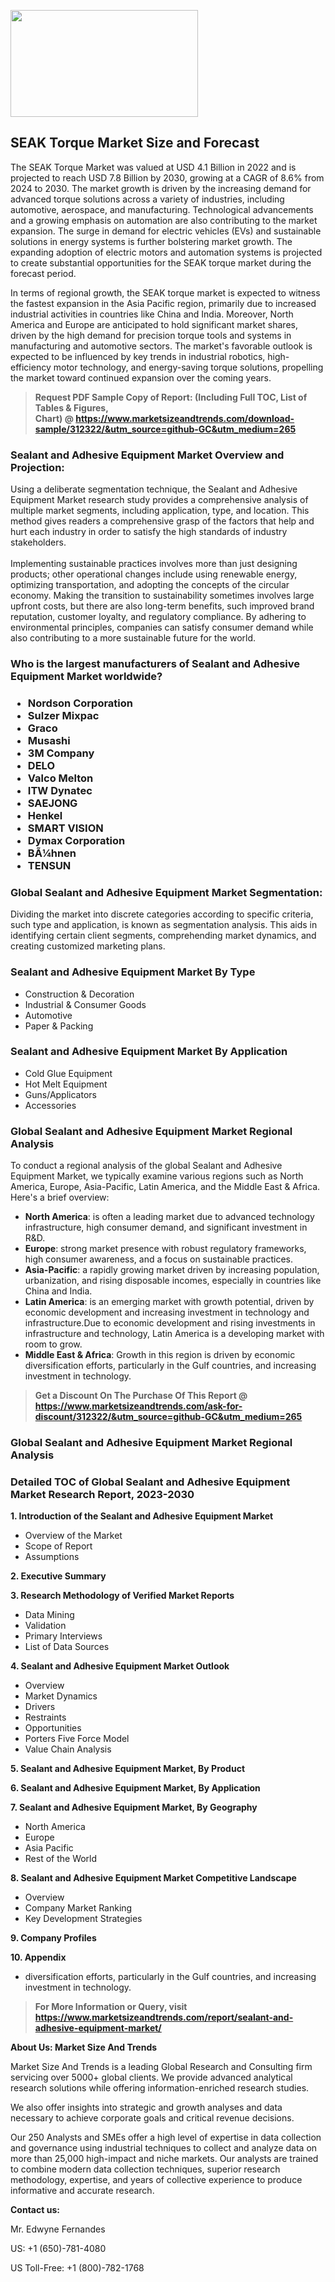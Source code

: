<p><img class="alignnone size-medium wp-image-20088" src="https://ffe5etoiles.com/wp-content/uploads/2024/12/MST1-300x171.png" alt="" width="300" height="171" /></p><h2>SEAK Torque Market Size and Forecast</h2><p>The SEAK Torque Market was valued at USD 4.1 Billion in 2022 and is projected to reach USD 7.8 Billion by 2030, growing at a CAGR of 8.6% from 2024 to 2030. The market growth is driven by the increasing demand for advanced torque solutions across a variety of industries, including automotive, aerospace, and manufacturing. Technological advancements and a growing emphasis on automation are also contributing to the market expansion. The surge in demand for electric vehicles (EVs) and sustainable solutions in energy systems is further bolstering market growth. The expanding adoption of electric motors and automation systems is projected to create substantial opportunities for the SEAK torque market during the forecast period.</p><p>In terms of regional growth, the SEAK torque market is expected to witness the fastest expansion in the Asia Pacific region, primarily due to increased industrial activities in countries like China and India. Moreover, North America and Europe are anticipated to hold significant market shares, driven by the high demand for precision torque tools and systems in manufacturing and automotive sectors. The market's favorable outlook is expected to be influenced by key trends in industrial robotics, high-efficiency motor technology, and energy-saving torque solutions, propelling the market toward continued expansion over the coming years.</p></p><blockquote id="" class=""><strong>Request PDF Sample Copy of Report: (Including Full TOC, List of Tables &amp; Figures, Chart)&nbsp;@&nbsp;<strong><a href="https://www.marketsizeandtrends.com/download-sample/312322/&utm_source=github-GC&utm_medium=265" target="_blank">https://www.marketsizeandtrends.com/download-sample/312322/&utm_source=github-GC&utm_medium=265</a></strong></strong></blockquote><h3 id="" class="">Sealant and Adhesive Equipment Market&nbsp;Overview and Projection:</h3><p id="" class="">Using a deliberate segmentation technique, the Sealant and Adhesive Equipment Market research study provides a comprehensive analysis of multiple market segments, including application, type, and location. This method gives readers a comprehensive grasp of the factors that help and hurt each industry in order to satisfy the high standards of industry stakeholders. <br /> <br />Implementing sustainable practices involves more than just designing products; other operational changes include using renewable energy, optimizing transportation, and adopting the concepts of the circular economy. Making the transition to sustainability sometimes involves large upfront costs, but there are also long-term benefits, such improved brand reputation, customer loyalty, and regulatory compliance. By adhering to environmental principles, companies can satisfy consumer demand while also contributing to a more sustainable future for the world.</p><h3 id="" class="">Who is the largest manufacturers of&nbsp;Sealant and Adhesive Equipment Market worldwide?</h3><h3 class=""><p><ul><li>Nordson Corporation </li><li> Sulzer Mixpac </li><li> Graco </li><li> Musashi </li><li> 3M Company </li><li> DELO </li><li> Valco Melton </li><li> ITW Dynatec </li><li> SAEJONG </li><li> Henkel </li><li> SMART VISION </li><li> Dymax Corporation </li><li> BÃ¼hnen </li><li> TENSUN</li></ul></p></h3><h3 id="" class="">Global&nbsp;Sealant and Adhesive Equipment Market Segmentation:</h3><p id="" class="">Dividing the market into discrete categories according to specific criteria, such type and application, is known as segmentation analysis. This aids in identifying certain client segments, comprehending market dynamics, and creating customized marketing plans.</p><h3 id="" class="">Sealant and Adhesive Equipment Market&nbsp;By Type</h3><p><p><ul><li>Construction & Decoration</li><li> Industrial & Consumer Goods</li><li> Automotive</li><li> Paper & Packing</p></li></ul></p></p><h3 id="" class="">Sealant and Adhesive Equipment Market&nbsp;By Application</h3><p class=""><p><ul><li>Cold Glue Equipment</li><li> Hot Melt Equipment</li><li> Guns/Applicators</li><li> Accessories</li></ul></p></p><h3 id="" class="">Global Sealant and Adhesive Equipment Market Regional Analysis</h3><p id="" class="">To conduct a regional analysis of the global Sealant and Adhesive Equipment Market, we typically examine various regions such as North America, Europe, Asia-Pacific, Latin America, and the Middle East &amp; Africa. Here's a brief overview:</p><ul><li><strong>North America</strong>: is often a leading market due to advanced technology infrastructure, high consumer demand, and significant investment in R&amp;D.</li><li><strong>Europe</strong>: strong market presence with robust regulatory frameworks, high consumer awareness, and a focus on sustainable practices.</li><li><strong>Asia-Pacific</strong>: a rapidly growing market driven by increasing population, urbanization, and rising disposable incomes, especially in countries like China and India.</li><li><strong>Latin America</strong>: is an emerging market with growth potential, driven by economic development and increasing investment in technology and infrastructure.Due to economic development and rising investments in infrastructure and technology, Latin America is a developing market with room to grow.</li><li><strong>Middle East &amp; Africa</strong>: Growth in this region is driven by economic diversification efforts, particularly in the Gulf countries, and increasing investment in technology.</li></ul><blockquote id="" class=""><strong>Get a Discount On The Purchase Of This Report @ <strong><a href="https://www.marketsizeandtrends.com/ask-for-discount/312322/&utm_source=github-GC&utm_medium=265" target="_blank">https://www.marketsizeandtrends.com/ask-for-discount/312322/&utm_source=github-GC&utm_medium=265</a></strong></strong></blockquote><h3 id="" class="">Global Sealant and Adhesive Equipment Market Regional Analysis</h3><h3 id="" class="">Detailed TOC of Global Sealant and Adhesive Equipment Market Research Report, 2023-2030</h3><p id="" class=""><strong>1. Introduction of the Sealant and Adhesive Equipment Market</strong></p><ul><li>Overview of the Market</li><li>Scope of Report</li><li>Assumptions</li></ul><p id="" class=""><strong>2. Executive Summary</strong></p><p id="" class=""><strong>3. Research Methodology of Verified Market Reports</strong></p><ul><li>Data Mining</li><li>Validation</li><li>Primary Interviews</li><li>List of Data Sources</li></ul><p id="" class=""><strong>4. Sealant and Adhesive Equipment Market Outlook</strong></p><ul><li>Overview</li><li>Market Dynamics</li><li>Drivers</li><li>Restraints</li><li>Opportunities</li><li>Porters Five Force Model</li><li>Value Chain Analysis</li></ul><p id="" class=""><strong>5. Sealant and Adhesive Equipment Market, By Product</strong></p><p id="" class=""><strong>6. Sealant and Adhesive Equipment Market, By Application</strong></p><p id="" class=""><strong>7. Sealant and Adhesive Equipment Market, By Geography</strong></p><ul><li>North America</li><li>Europe</li><li>Asia Pacific</li><li>Rest of the World</li></ul><p id="" class=""><strong>8. Sealant and Adhesive Equipment Market Competitive Landscape</strong></p><ul><li>Overview</li><li>Company Market Ranking</li><li>Key Development Strategies</li></ul><p id="" class=""><strong>9. Company Profiles</strong></p><p id="" class=""><strong>10. Appendix</strong></p><ul><li>diversification efforts, particularly in the Gulf countries, and increasing investment in technology.</li></ul><blockquote id="" class=""><strong>For More Information or Query, visit <strong><strong><a href="https://www.marketsizeandtrends.com/report/sealant-and-adhesive-equipment-market/" target="_blank">https://www.marketsizeandtrends.com/report/sealant-and-adhesive-equipment-market/</a></strong></strong></strong></blockquote><p id="" class=""><strong>About Us: Market Size And Trends</strong></p><p id="" class="">Market Size And Trends is a leading Global Research and Consulting firm servicing over 5000+ global clients. We provide advanced analytical research solutions while offering information-enriched research studies.</p><p id="" class="">We also offer insights into strategic and growth analyses and data necessary to achieve corporate goals and critical revenue decisions.</p><p id="" class="">Our 250 Analysts and SMEs offer a high level of expertise in data collection and governance using industrial techniques to collect and analyze data on more than 25,000 high-impact and niche markets. Our analysts are trained to combine modern data collection techniques, superior research methodology, expertise, and years of collective experience to produce informative and accurate research.</p><p id="" class=""><strong>Contact us:</strong></p><p id="" class="">Mr. Edwyne Fernandes</p><p id="" class="">US: +1 (650)-781-4080</p><p id="" class="">US Toll-Free: +1 (800)-782-1768</p>
